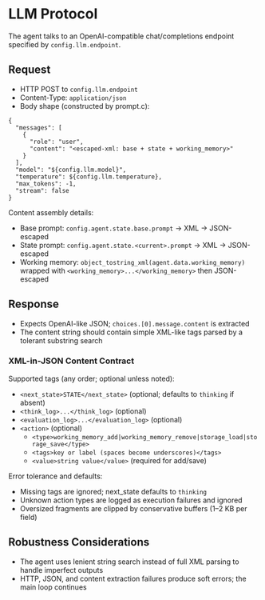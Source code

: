 # LLM Protocol

The agent talks to an OpenAI-compatible chat/completions endpoint specified by `config.llm.endpoint`.

## Request

- HTTP POST to `config.llm.endpoint`
- Content-Type: `application/json`
- Body shape (constructed by prompt.c):

```
{
  "messages": [
    {
      "role": "user",
      "content": "<escaped-xml: base + state + working_memory>"
    }
  ],
  "model": "${config.llm.model}",
  "temperature": ${config.llm.temperature},
  "max_tokens": -1,
  "stream": false
}
```

Content assembly details:
- Base prompt: `config.agent.state.base.prompt` -> XML -> JSON-escaped
- State prompt: `config.agent.state.<current>.prompt` -> XML -> JSON-escaped
- Working memory: `object_tostring_xml(agent.data.working_memory)` wrapped with `<working_memory>...</working_memory>` then JSON-escaped

## Response

- Expects OpenAI-like JSON; `choices.[0].message.content` is extracted
- The content string should contain simple XML-like tags parsed by a tolerant substring search

### XML-in-JSON Content Contract

Supported tags (any order; optional unless noted):
- `<next_state>STATE</next_state>` (optional; defaults to `thinking` if absent)
- `<think_log>...</think_log>` (optional)
- `<evaluation_log>...</evaluation_log>` (optional)
- `<action>` (optional)
  - `<type>working_memory_add|working_memory_remove|storage_load|storage_save</type>`
  - `<tags>key or label (spaces become underscores)</tags>`
  - `<value>string value</value>` (required for add/save)

Error tolerance and defaults:
- Missing tags are ignored; next_state defaults to `thinking`
- Unknown action types are logged as execution failures and ignored
- Oversized fragments are clipped by conservative buffers (1–2 KB per field)

## Robustness Considerations

- The agent uses lenient string search instead of full XML parsing to handle imperfect outputs
- HTTP, JSON, and content extraction failures produce soft errors; the main loop continues
